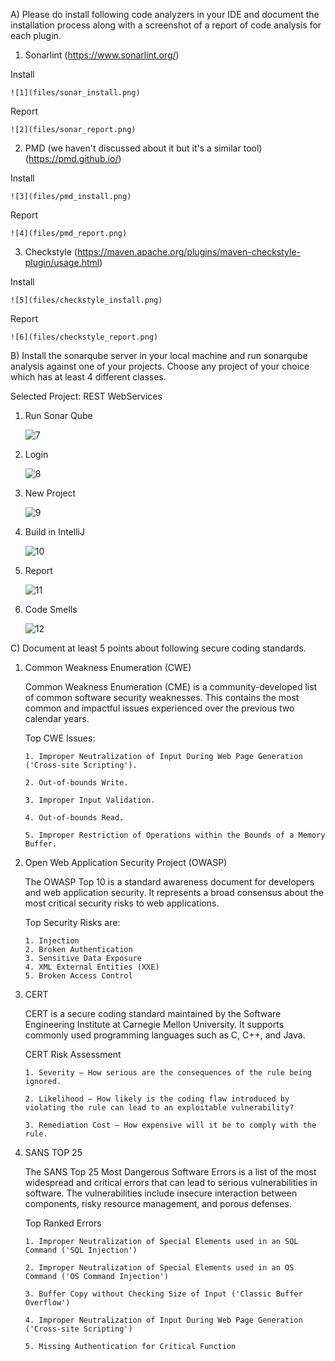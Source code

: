 A) Please do install following code analyzers in your IDE and document the installation process along with a screenshot of a report of code analysis for each plugin.

 1) Sonarlint (https://www.sonarlint.org/)

 Install

    ![1](files/sonar_install.png)

 Report

    ![2](files/sonar_report.png)

 2) PMD (we haven't discussed about it but it's a similar tool) (https://pmd.github.io/)

 Install

    ![3](files/pmd_install.png)

 Report

    ![4](files/pmd_report.png)

 3) Checkstyle (https://maven.apache.org/plugins/maven-checkstyle-plugin/usage.html)

 Install

    ![5](files/checkstyle_install.png)

 Report

    ![6](files/checkstyle_report.png)

B) Install the sonarqube server in your local machine and run sonarqube analysis against one of your projects.
Choose any project of your choice which has at least 4 different classes.

Selected Project: REST WebServices

 1) Run Sonar Qube

    ![7](files/sonar_qube_install.png)

 2) Login

    ![8](files/sonar_qube_login.png)

 3) New Project

    ![9](files/sonar_qube_new_project.png)

 4) Build in IntelliJ

    ![10](files/sonar_qube_build.png)
 
 5) Report

    ![11](files/sonar_qube_report.png)

 6) Code Smells   

    ![12](files/sonar_qube_codesmells.png)


C) Document at least 5 points about following secure coding standards.

 1) Common Weakness Enumeration (CWE)

    Common Weakness Enumeration (CME) is a community-developed list of common software security weaknesses. This contains the most common and impactful issues experienced over the previous two calendar years. 

    Top CWE Issues:

        1. Improper Neutralization of Input During Web Page Generation ('Cross-site Scripting').

        2. Out-of-bounds Write.

        3. Improper Input Validation.

        4. Out-of-bounds Read.

        5. Improper Restriction of Operations within the Bounds of a Memory Buffer.

 2) Open Web Application Security Project (OWASP)

    The OWASP Top 10 is a standard awareness document for developers and web application security. It represents a broad consensus about the most critical security risks to web applications.

    Top Security Risks are:

        1. Injection
        2. Broken Authentication
        3. Sensitive Data Exposure
        4. XML External Entities (XXE)
        5. Broken Access Control

 3) CERT

    CERT is a secure coding standard maintained by the Software Engineering Institute at Carnegie Mellon University. It supports commonly used programming languages such as C, C++, and Java.

    CERT Risk Assessment

        1. Severity — How serious are the consequences of the rule being ignored.

        2. Likelihood — How likely is the coding flaw introduced by violating the rule can lead to an exploitable vulnerability?

        3. Remediation Cost — How expensive will it be to comply with the rule.

 4) SANS TOP 25

    The SANS Top 25 Most Dangerous Software Errors is a list of the most widespread and critical errors that can lead to serious vulnerabilities in software. The vulnerabilities include insecure interaction between components, risky resource management, and porous defenses.

    Top Ranked Errors

        1. Improper Neutralization of Special Elements used in an SQL Command ('SQL Injection')

        2. Improper Neutralization of Special Elements used in an OS Command ('OS Command Injection')

        3. Buffer Copy without Checking Size of Input ('Classic Buffer Overflow')

        4. Improper Neutralization of Input During Web Page Generation ('Cross-site Scripting')

        5. Missing Authentication for Critical Function

